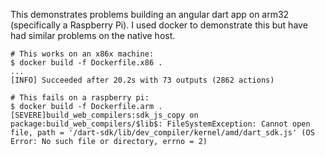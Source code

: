 This demonstrates problems building an angular dart app on arm32 (specifically a Raspberry Pi).
I used docker to demonstrate this but have had similar problems on the native host.

```
# This works on an x86x machine:
$ docker build -f Dockerfile.x86 .
...
[INFO] Succeeded after 20.2s with 73 outputs (2862 actions)

# This fails on a raspberry pi:
$ docker build -f Dockerfile.arm .
[SEVERE]build_web_compilers:sdk_js_copy on package:build_web_compilers/$lib$: FileSystemException: Cannot open file, path = '/dart-sdk/lib/dev_compiler/kernel/amd/dart_sdk.js' (OS Error: No such file or directory, errno = 2)
```

